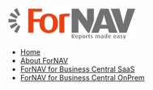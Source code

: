 <!-- docs/_sidebar.md -->
[![ForNAV](../Images/ForNAV_logo_2f_250.png)](https://www.fornav.com/)

* [Home](/)
* [About ForNAV](/AboutForNAV.md)
* [ForNAV for Business Central SaaS](/ForNAVForBCSaaS/)
* [ForNAV for Business Central OnPrem](/ForNAVForBCOnPrem/)